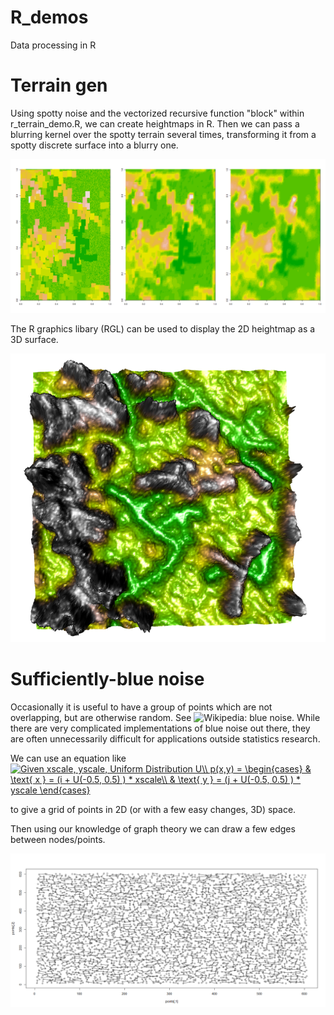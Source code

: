 # R_demos
Data processing in R

# Terrain gen

Using spotty noise and the vectorized recursive function "block" within r_terrain_demo.R, we can create heightmaps in R. Then we can pass a blurring kernel over the spotty terrain several times, transforming it from a spotty discrete surface into a blurry one.

![Kernel 1](https://github.com/johnasharifi/R_demos/blob/master/terrain_kernel_1.png)

The R graphics libary (RGL) can be used to display the 2D heightmap as a 3D surface.

![Kernel 4](https://github.com/johnasharifi/R_demos/blob/master/terrain_kernel_4.png)

# Sufficiently-blue noise

Occasionally it is useful to have a group of points which are not overlapping, but are otherwise random. See ![Wikipedia: blue noise](https://en.wikipedia.org/wiki/Colors_of_noise#Blue_noise). While there are very complicated implementations of blue noise out there, they are often unnecessarily difficult for applications outside statistics research.

We can use an equation like
<a href="https://www.codecogs.com/eqnedit.php?latex=Given&space;xscale,&space;yscale,&space;Uniform&space;Distribution&space;U\\&space;p(x,y)&space;=&space;\begin{cases}&space;&&space;\text{&space;x&space;}&space;=&space;(i&space;&plus;&space;U(-0.5,&space;0.5)&space;)&space;*&space;xscale\\&space;&&space;\text{&space;y&space;}&space;=&space;(j&space;&plus;&space;U(-0.5,&space;0.5)&space;)&space;*&space;yscale&space;\end{cases}" target="_blank"><img src="https://latex.codecogs.com/gif.latex?Given&space;xscale,&space;yscale,&space;Uniform&space;Distribution&space;U\\&space;p(x,y)&space;=&space;\begin{cases}&space;&&space;\text{&space;x&space;}&space;=&space;(i&space;&plus;&space;U(-0.5,&space;0.5)&space;)&space;*&space;xscale\\&space;&&space;\text{&space;y&space;}&space;=&space;(j&space;&plus;&space;U(-0.5,&space;0.5)&space;)&space;*&space;yscale&space;\end{cases}" title="Given xscale, yscale, Uniform Distribution U\\ p(x,y) = \begin{cases} & \text{ x } = (i + U(-0.5, 0.5) ) * xscale\\ & \text{ y } = (j + U(-0.5, 0.5) ) * yscale \end{cases}" /></a>

to give a grid of points in 2D (or with a few easy changes, 3D) space.

Then using our knowledge of graph theory we can draw a few edges between nodes/points.

![Blue noise edges](https://github.com/johnasharifi/R_demos/blob/master/blue_noise_1.png)
